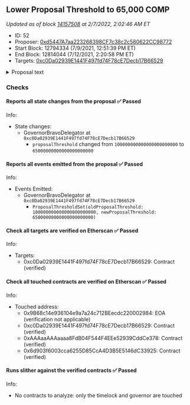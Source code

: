 ## Lower Proposal Threshold to 65,000 COMP

_Updated as of block [14157508](https://etherscan.io/block/14157508) at 2/7/2022, 2:02:46 AM ET_

- ID: 52
- Proposer: [0xd5447A7aa223268398CF7c38c2c580622CC98772](https://etherscan.io/address/0xd5447A7aa223268398CF7c38c2c580622CC98772)
- Start Block: 12794334 (7/9/2021, 12:51:39 PM ET)
- End Block: 12814044 (7/12/2021, 2:20:58 PM ET)
- Targets: [0xc0Da02939E1441F497fd74F78cE7Decb17B66529](https://etherscan.io/address/0xc0Da02939E1441F497fd74F78cE7Decb17B66529#code)

<details>
  <summary>Proposal text</summary>

> # Lower Proposal Threshold to 65,000 COMP
> Governance Bravo presents the ability to update governance parameters. Here, we alter the amount of COMP needed by a CAP or COMP address to push a governance proposal to a vote.
> 
> While this 65k threshold only enables 1 additional EOA to propose, it makes the CAP process considerably easier to navigate for community contributors. Over time, this threshold may be reduced further, but this is a conservative & meaningful step in the right direction.
> 
> This proposal stems from discussion started by arr00: https://www.comp.xyz/t/lower-proposal-threshold/1659
</details>

### Checks
#### Reports all state changes from the proposal ✅ Passed
  




Info:
- State changes:
    - GovernorBravoDelegator at `0xc0Da02939E1441F497fd74F78cE7Decb17B66529`
        - `proposalThreshold` changed from `100000000000000000000000` to `65000000000000000000000`

#### Reports all events emitted from the proposal ✅ Passed
  




Info:
- Events Emitted:
    - GovernorBravoDelegator at `0xc0Da02939E1441F497fd74F78cE7Decb17B66529`
        - `ProposalThresholdSet(oldProposalThreshold: 100000000000000000000000, newProposalThreshold: 65000000000000000000000)`

#### Check all targets are verified on Etherscan ✅ Passed
  




Info:
- Targets:
    - 0xc0Da02939E1441F497fd74F78cE7Decb17B66529: Contract (verified)

#### Check all touched contracts are verified on Etherscan ✅ Passed
  




Info:
- Touched address:
    - 0x9B68c14e936104e9a7a24c712BEecdc220002984: EOA (verification not applicable)
    - 0xc0Da02939E1441F497fd74F78cE7Decb17B66529: Contract (verified)
    - 0xAAAaaAAAaaaa8FdB04F544F4EEe52939CddCe378: Contract (verified)
    - 0x6d903f6003cca6255D85CcA4D3B5E5146dC33925: Contract (verified)

#### Runs slither against the verified contracts ✅ Passed
  




Info:
- No contracts to analyze: only the timelock and governor are touched
